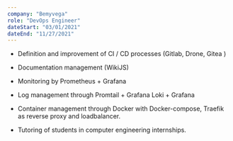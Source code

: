 ```yaml
---
company: "Bemyvega"
role: "DevOps Engineer"
dateStart: "03/01/2021"
dateEnd: "11/27/2021"
---
```


- Definition and improvement of CI / CD processes (Gitlab, Drone, Gitea )

- Documentation management (WikiJS)

- Monitoring by Prometheus + Grafana

- Log management through Promtail + Grafana Loki + Grafana

- Container management through Docker with Docker-compose, Traefik as reverse proxy and loadbalancer.

- Tutoring of students in computer engineering internships.
